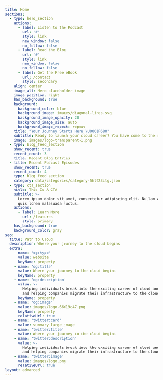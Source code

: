 ```yaml
---
title: Home
sections:
  - type: hero_section
    actions:
      - label: Listen to the Podcast
        url: '#'
        style: link
        new_window: false
        no_follow: false
      - label: Read the Blog
        url: '#'
        style: link
        new_window: false
        no_follow: false
      - label: Get the Free eBook
        url: /contact
        style: secondary
    align: center
    image_alt: Hero placeholder image
    image_position: right
    has_background: true
    background:
      background_color: blue
      background_image: images/diagonal-lines.svg
      background_image_opacity: 20
      background_image_size: auto
      background_image_repeat: repeat
    title: "Your Journey Starts Here \U0001F680"
    subtitle: Ready to launch your cloud career? You have come to the right place!
    image: images/logo-transparent-1.png
  - type: blog_feed_section
    show_recent: true
    recent_count: 3
    title: Recent Blog Entries
  - title: Recent Podcast Episodes
    show_recent: true
    recent_count: 4
    type: blog_feed_section
    category: data/categories/category-5ht923itg.json
  - type: cta_section
    title: This Is A CTA
    subtitle: >-
      Lorem ipsum dolor sit amet, consectetur adipiscing elit. Nullam a metus
      quis lorem malesuada luctus.
    actions:
      - label: Learn More
        url: /features
        style: primary
    has_background: true
    background_color: gray
seo:
  title: Path to Cloud
  description: Where your journey to the cloud begins
  extra:
    - name: 'og:type'
      value: website
      keyName: property
    - name: 'og:title'
      value: Where your journey to the cloud begins
      keyName: property
    - name: 'og:description'
      value: >-
        Helping individuals break into the exciting career of cloud and DevOps,
        and helping companies migrate their infrastructure to the cloud
      keyName: property
    - name: 'og:image'
      value: images/logo-66d19c47.png
      keyName: property
      relativeUrl: true
    - name: 'twitter:card'
      value: summary_large_image
    - name: 'twitter:title'
      value: Where your journey to the cloud begins
    - name: 'twitter:description'
      value: >-
        Helping individuals break into the exciting career of cloud and DevOps,
        and helping companies migrate their infrastructure to the cloud
    - name: 'twitter:image'
      value: images/logo.png
      relativeUrl: true
layout: advanced
---
```

